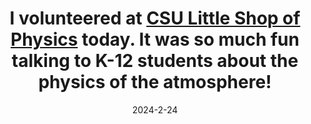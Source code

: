 ---
layout: post
title:  "I volunteered at <a href='https://www.lsop.colostate.edu/'>CSU Little Shop of Physics</a> today. It was so much fun talking to K-12 students about the physics of the atmosphere!"
date:   2024-2-24
categories: jekyll update
---